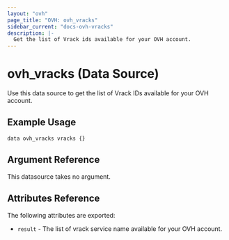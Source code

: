 ```yaml
---
layout: "ovh"
page_title: "OVH: ovh_vracks"
sidebar_current: "docs-ovh-vracks"
description: |-
  Get the list of Vrack ids available for your OVH account.
---
```


# ovh_vracks  (Data Source)

Use this data source to get the list of Vrack IDs available for your OVH account.

## Example Usage

```hcl
data ovh_vracks vracks {}
```

## Argument Reference

This datasource takes no argument.

## Attributes Reference

The following attributes are exported:

* `result` - The list of vrack service name available for your OVH account.

